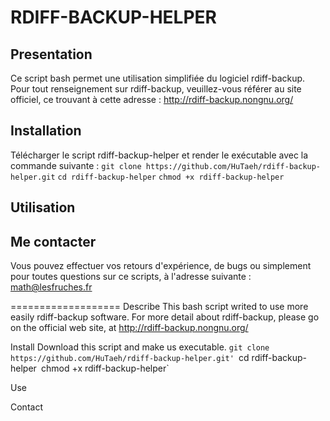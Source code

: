 RDIFF-BACKUP-HELPER
===================

Presentation
------------
Ce script bash permet une utilisation simplifiée du logiciel rdiff-backup.
Pour tout renseignement sur rdiff-backup, veuillez-vous référer au site officiel,
ce trouvant à cette adresse : http://rdiff-backup.nongnu.org/

Installation
------------
Télécharger le script rdiff-backup-helper et render le exécutable avec la commande suivante :
    `git clone https://github.com/HuTaeh/rdiff-backup-helper.git` 
    `cd rdiff-backup-helper`
    `chmod +x rdiff-backup-helper`

Utilisation
-----------


Me contacter
------------
Vous pouvez effectuer vos retours d'expérience, de bugs ou simplement pour toutes questions sur ce scripts,
à l'adresse suivante : math@lesfruches.fr

===================
Describe
This bash script writed to use more easily rdiff-backup software.
For more detail about rdiff-backup, please go on the official web site, at http://rdiff-backup.nongnu.org/

Install
Download this script and make us executable.
    `git clone https://github.com/HuTaeh/rdiff-backup-helper.git'
    `cd rdiff-backup-helper`
    `chmod +x rdiff-backup-helper`

Use
 
Contact

